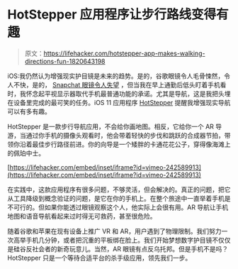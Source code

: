 # HotStepper 应用程序让步行路线变得有趣

> 原文：<https://lifehacker.com/hotstepper-app-makes-walking-directions-fun-1820643198>

iOS:我仍然认为增强现实护目镜是未来的趋势。是的，谷歌眼镜令人毛骨悚然，令人不快，是的， [Snapchat 眼镜令人失望](https://gizmodo.com/it-sounds-like-snap-spectacles-turned-into-a-massive-bo-1819769426) ，但当我在早上通勤后低头盯着手机看时，我怀念起平视显示器取代手机最普通功能的承诺。尤其是导航，这是我把头埋在设备里完成的最可笑的任务。iOS 11 应用程序 [HotStepper](http://hotstepper.dance/) 提醒我增强现实导航可以有多有趣。



HotStepper 是一款步行导航应用，不会给你画地图。相反，它给你一个 AR 导游，当通过你手机的摄像头观看时，他会带着轻快的步伐和跳跃的合成器节拍，带领你沿着最佳步行路径前进。你的向导是一个矮胖的卡通花花公子，穿得像海滩上的佩珀中士。

 [https://lifehacker.com/embed/inset/iframe?id=vimeo-242589913](https://lifehacker.com/embed/inset/iframe?id=vimeo-242589913) 

在实践中，这款应用程序有很多问题，不够灵活，但会解决的。真正的问题，把它从工具降级到概念验证的问题，是它在你的手机上。在整个旅途中一直举着手机是不可行的。但如果你能透过眼镜观察这个人，他实际上会很有用。AR 导航让手机地图和语音导航看起来过时得无可救药，甚至很危险。

随着谷歌和苹果在现有设备上推广 VR 和 AR，用户遇到了物理限制。我们努力一次高举手机几分钟，或者把沉重的平板绑在脸上。我们开始梦想数字护目镜不仅仅是硅谷反社会者的新奇玩意儿。当然，AR 眼镜有点反乌托邦。但是手机不是吗？HotStepper 只是一个等待合适平台的杀手级应用，领先我们一步。